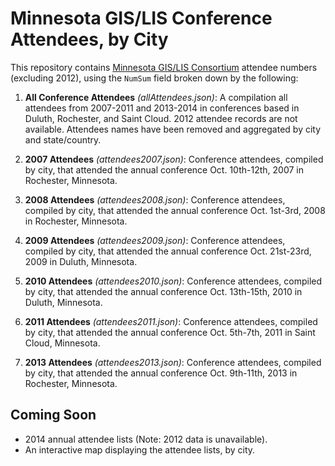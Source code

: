 # Minnesota GIS/LIS Conference Attendees, by City

This repository contains [Minnesota GIS/LIS Consortium](http://www.mngislis.org) attendee numbers (excluding 2012), using the `NumSum` field broken down by the following:

1. **All Conference Attendees** *(allAttendees.json)*: A compilation all attendees from 2007-2011 and 2013-2014 in conferences based in Duluth, Rochester, and Saint Cloud. 2012 attendee records are not available. Attendees names have been removed and aggregated by city and state/country.  

2. **2007 Attendees** *(attendees2007.json)*: Conference attendees, compiled by city, that attended the annual conference Oct. 10th-12th, 2007 in Rochester, Minnesota.

3. **2008 Attendees** *(attendees2008.json)*: Conference attendees, compiled by city, that attended the annual conference Oct. 1st-3rd, 2008 in Rochester, Minnesota.

4. **2009 Attendees** *(attendees2009.json)*: Conference attendees, compiled by city, that attended the annual conference Oct. 21st-23rd, 2009 in Duluth, Minnesota.

5. **2010 Attendees** *(attendees2010.json)*: Conference attendees, compiled by city, that attended the annual conference Oct. 13th-15th, 2010 in Duluth, Minnesota.

6. **2011 Attendees** *(attendees2011.json)*: Conference attendees, compiled by city, that attended the annual conference Oct. 5th-7th, 2011 in Saint Cloud, Minnesota.

7. **2013 Attendees** *(attendees2013.json)*: Conference attendees, compiled by city, that attended the annual conference Oct. 9th-11th, 2013 in Rochester, Minnesota.
  
## Coming Soon
- 2014 annual attendee lists (Note: 2012 data is unavailable).    
- An interactive map displaying the attendee lists, by city.